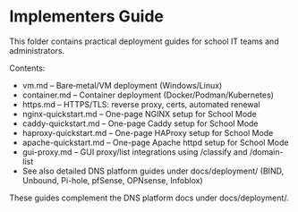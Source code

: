 # Implementers Guide

This folder contains practical deployment guides for school IT teams and administrators.

Contents:
- vm.md – Bare‑metal/VM deployment (Windows/Linux)
- container.md – Container deployment (Docker/Podman/Kubernetes)
- https.md – HTTPS/TLS: reverse proxy, certs, automated renewal
 - nginx-quickstart.md – One-page NGINX setup for School Mode
 - caddy-quickstart.md – One-page Caddy setup for School Mode
 - haproxy-quickstart.md – One-page HAProxy setup for School Mode
 - apache-quickstart.md – One-page Apache httpd setup for School Mode
 - gui-proxy.md – GUI proxy/list integrations using /classify and /domain-list
 - See also detailed DNS platform guides under docs/deployment/ (BIND, Unbound, Pi-hole, pfSense, OPNsense, Infoblox)

These guides complement the DNS platform docs under docs/deployment/.
